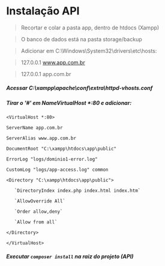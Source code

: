# Instalação API

> Recortar e colar a pasta app, dentro de htdocs (Xampp)

> O banco de dados está na pasta storage/backup

> Adicionar em C:\Windows\System32\drivers\etc\hosts:

> 127.0.0.1	www.app.com.br

> 127.0.0.1	app.com.br

##### Acessar C:\xampp\apache\conf\extra\httpd-vhosts.conf

##### Tirar o '#' em NameVirtualHost *:80 e adicionar:

`<VirtualHost *:80>`

   `ServerName app.com.br`
   
   `ServerAlias www.app.com.br`
   
   `DocumentRoot "C:\xampp\htdocs\app\public"`
   
   `ErrorLog "logs/dominio1-error.log"`
   
   `CustomLog "logs/app-access.log" common`
   
   `<Directory "C:\xampp\htdocs\app\public">`
   
       `DirectoryIndex index.php index.html index.htm`
       
       `AllowOverride All`
       
       `Order allow,deny`
       
       `Allow from all`
       
   `</Directory>`
   
`</VirtualHost>`

##### Executar `composer install` na raiz do projeto (API)
